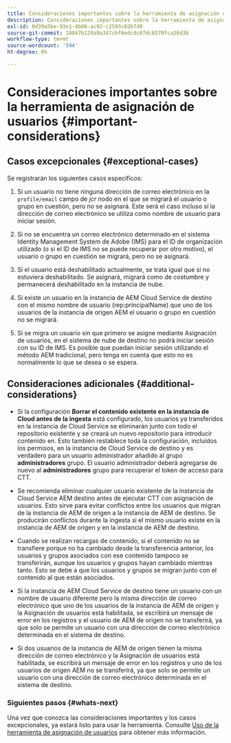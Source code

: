 ```yaml
---
title: Consideraciones importantes sobre la herramienta de asignación de usuarios
description: Consideraciones importantes sobre la herramienta de asignación de usuarios
exl-id: 0d39a5be-93e1-4b00-ac92-c2593c02b740
source-git-commit: 18047b129a9a347cbf6edcdc07dc6570fca26d3b
workflow-type: tm+mt
source-wordcount: '594'
ht-degree: 0%

---
```


# Consideraciones importantes sobre la herramienta de asignación de usuarios {#important-considerations}


## Casos excepcionales {#exceptional-cases}

Se registrarán los siguientes casos específicos:

1. Si un usuario no tiene ninguna dirección de correo electrónico en la `profile/email` campo de *jcr* nodo en el que se migrará el usuario o grupo en cuestión, pero no se asignará.  Este será el caso incluso si la dirección de correo electrónico se utiliza como nombre de usuario para iniciar sesión.

1. Si no se encuentra un correo electrónico determinado en el sistema Identity Management System de Adobe (IMS) para el ID de organización utilizado (o si el ID de IMS no se puede recuperar por otro motivo), el usuario o grupo en cuestión se migrará, pero no se asignará.

1. Si el usuario está deshabilitado actualmente, se trata igual que si no estuviera deshabilitado. Se asignará, migrará como de costumbre y permanecerá deshabilitado en la instancia de nube.

1. Si existe un usuario en la instancia de AEM Cloud Service de destino con el mismo nombre de usuario (rep:principalName) que uno de los usuarios de la instancia de origen AEM el usuario o grupo en cuestión no se migrará.

1. Si se migra un usuario sin que primero se asigne mediante Asignación de usuarios, en el sistema de nube de destino no podrá iniciar sesión con su ID de IMS.  Es posible que puedan iniciar sesión utilizando el método AEM tradicional, pero tenga en cuenta que esto no es normalmente lo que se desea o se espera.

## Consideraciones adicionales {#additional-considerations}

* Si la configuración **Borrar el contenido existente en la instancia de Cloud antes de la ingesta** está configurado, los usuarios ya transferidos en la instancia de Cloud Service se eliminarán junto con todo el repositorio existente y se creará un nuevo repositorio para introducir contenido en. Esto también restablece toda la configuración, incluidos los permisos, en la instancia de Cloud Service de destino y es verdadero para un usuario administrador añadido al grupo **administradores** grupo. El usuario administrador deberá agregarse de nuevo al **administradores** grupo para recuperar el token de acceso para CTT.

* Se recomienda eliminar cualquier usuario existente de la instancia de Cloud Service AEM destino antes de ejecutar CTT con asignación de usuarios. Esto sirve para evitar conflictos entre los usuarios que migran de la instancia de AEM de origen a la instancia de AEM de destino. Se producirán conflictos durante la ingesta si el mismo usuario existe en la instancia de AEM de origen y en la instancia de AEM de destino.

* Cuando se realizan recargas de contenido, si el contenido no se transfiere porque no ha cambiado desde la transferencia anterior, los usuarios y grupos asociados con ese contenido tampoco se transferirán, aunque los usuarios y grupos hayan cambiado mientras tanto. Esto se debe a que los usuarios y grupos se migran junto con el contenido al que están asociados.

* Si la instancia de AEM Cloud Service de destino tiene un usuario con un nombre de usuario diferente pero la misma dirección de correo electrónico que uno de los usuarios de la instancia de AEM de origen y la Asignación de usuarios está habilitada, se escribirá un mensaje de error en los registros y el usuario de AEM de origen no se transferirá, ya que solo se permite un usuario con una dirección de correo electrónico determinada en el sistema de destino.

* Si dos usuarios de la instancia de AEM de origen tienen la misma dirección de correo electrónico y la Asignación de usuarios está habilitada, se escribirá un mensaje de error en los registros y uno de los usuarios de origen AEM no se transferirá, ya que solo se permite un usuario con una dirección de correo electrónico determinada en el sistema de destino.

### Siguientes pasos {#whats-next}

Una vez que conozca las consideraciones importantes y los casos excepcionales, ya estará listo para usar la herramienta. Consulte [Uso de la herramienta de asignación de usuarios](/help/journey-migration/content-transfer-tool/user-mapping-tool/using-user-mapping-tool.md) para obtener más información.
